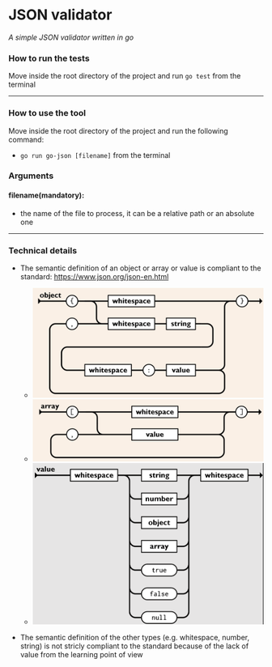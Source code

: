 JSON validator
==============

*A simple JSON validator written in go*

### How to run the tests

Move inside the root directory of the project and run `go test` from the terminal

---

### How to use the tool

Move inside the root directory of the project and run the following command:

* `go run go-json [filename]` from the terminal

### Arguments

#### filename(mandatory):

* the name of the file to process, it can be a relative path or an absolute one

---

### Technical details

* The semantic definition of an object or array or value is compliant to the standard: https://www.json.org/json-en.html
    * ![object.png](assets/object.png)
    * ![array.png](assets/array.png)
    * ![value.png](assets/value.png)

* The semantic definition of the other types (e.g. whitespace, number, string) is not stricly compliant to the standard because of the lack of
  value from the learning point of view